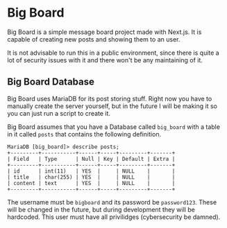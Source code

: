 # Big Board

Big Board is a simple message board project made with Next.js. It is capable of
creating new posts and showing them to an user.

It is not advisable to run this in a public environment, since there is quite a
lot of security issues with it and there won't be any maintaining of it.


## Big Board Database

Big Board uses MariaDB for its post storing stuff. Right now you have to
manually create the server yourself, but in the future I will be making it so
you can just run a script to create it.

Big Board assumes that you have a Database called `big_board` with a table in
it called `posts` that contains the following definition.

```
MariaDB [big_board]> describe posts;
+---------+-----------+------+-----+---------+-------+
| Field   | Type      | Null | Key | Default | Extra |
+---------+-----------+------+-----+---------+-------+
| id      | int(11)   | YES  |     | NULL    |       |
| title   | char(255) | YES  |     | NULL    |       |
| content | text      | YES  |     | NULL    |       |
+---------+-----------+------+-----+---------+-------+
```

The username must be `bigboard` and its password be `password123`. These will
be changed in the future, but during development they will be hardcoded. This
user must have all privilidges (cybersecurity be damned).

